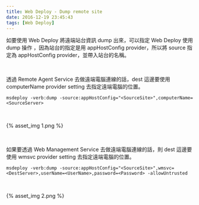 ```yaml
---
title: Web Deploy - Dump remote site
date: 2016-12-19 23:45:43
tags: [Web Deploy]
---
```


如要使用 Web Deploy 將遠端站台資訊 dump 出來，可以指定 Web Deploy 使用 dump 操作
，因為站台的指定是用 appHostConfig provider，所以將 source 指定為 appHostConfig provider，並帶入站台的名稱。  

<!-- More -->

<br/>

透過 Remote Agent Service 去做遠端電腦連線的話，dest 這邊要使用 computerName provider setting 去指定遠端電腦的位置。  

    msdeploy -verb:dump -source:appHostConfig="<SourceSite>",computerName=<SourceServer>


<br/>


{% asset_img 1.png %}

<br/>


如果要透過 Web Management Service 去做遠端電腦連線的話，則 dest 這邊要使用 wmsvc provider setting 去指定遠端電腦的位置。  

    msdeploy -verb:dump -source:appHostConfig="<SourceSite>",wmsvc=<DestServer>,userName=<UserName>,password=<Password> -allowUntrusted


<br/>


{% asset_img 2.png %}

<br/>